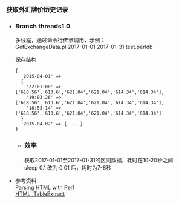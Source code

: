 ### 获取外汇牌价历史记录  

* ### Branch threads1.0  
  多线程，通过命令行传参调用，示例：  
  GetExchangeData.pl 2017-01-01 2017-01-31 test.perldb  

  保存结构  
  ```
  {
    '2015-04-01' => 
    {
      '22:01:08' => ['618.56','613.6','621.04','621.04','614.34','614.34'],
      '19:03:26' => ['618.56','613.6','621.04','621.04','614.34','614.34'],
      '18:53:14' => ['618.56','613.6','621.04','621.04','614.34','614.34']
    }
    '2015-04-02' => { ... }
  }
  ```

  * ### 效率  
    获取2017-01-01至2017-01-31的区间数据，耗时在10-20秒之间  
    sleep 0.1 改为 0.01 后，耗时为7-8秒  

* 参考资料  
  [Parsing HTML with Perl](http://radar.oreilly.com/2014/02/parsing-html-with-perl-2.html)  
  [HTML::TableExtract](https://metacpan.org/pod/HTML::TableExtract)
